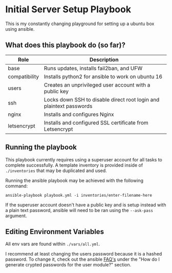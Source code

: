 # Initial Server Setup Playbook
This is my constantly changing playground for setting up a ubuntu box using ansible.


## What does this playbook do (so far)?
| Role          | Description
|---------------|----------------------------------------------------------------------
| base          | Runs updates, installs fail2ban, and UFW
| compatibility | Installs python2 for ansible to work on ubuntu 16
| users         | Creates an unprivileged user account with a public key
| ssh           | Locks down SSH to disable direct root login and plaintext passwords
| nginx         | Installs and configures Nginx
| letsencrypt   | Installs and configured SSL certificate from Letsencrypt


## Running the playbook
This playbook currently requires using a superuser account for all tasks to complete successfully. A template inventory is provided inside of `./inventories` that may be duplicated and used.

Running the ansible playbook may be achieved with the following command:
```
ansible-playbook playbook.yml -i inventories/enter-filename-here
```

If the superuser account doesn't have a public key and is setup instead with a plain text password, ansible will need to be ran using the `--ask-pass` argument.


## Editing Environment Variables
All env vars are found within `./vars/all.yml`.

I recommend at least changing the users password because it is a hashed password. To change it, check out the ansible [FAQ's](http://docs.ansible.com/ansible/faq.html#how-do-i-generate-crypted-passwords-for-the-user-module) under the "How do I generate crypted passwords for the user module?" section.
